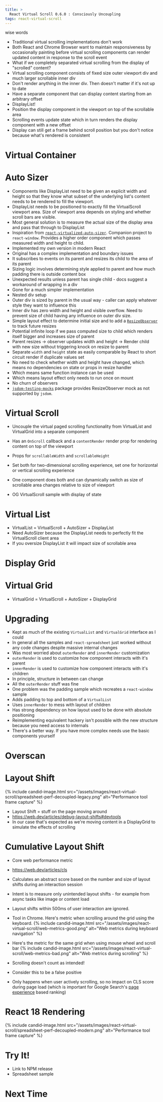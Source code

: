 ```yaml
---
title: >
  React Virtual Scroll 0.6.0 : Consciously Uncoupling
tags: react-virtual-scroll
---
```


wise words

* Traditional virtual scrolling implementations don't work
* Both React and Chrome Browser want to maintain responsiveness by occasionally painting before virtual scrolling components can render updated content in response to the scroll event
* What if we completely separated virtual scrolling from the display of "scrolled" content?
* Virtual scrolling component consists of fixed size outer viewport div and much larger scrollable inner div
* Don't render anything in the inner div. Then doesn't matter if it's not up to date
* Have a separate component that can display content starting from an arbitrary offset
* DisplayList!
* Position the display component in the viewport on top of the scrollable area
* Scrolling events update state which in turn renders the display component with a new offset
* Display can still get a frame behind scroll position but you don't notice because what's rendered is consistent

# Virtual Container

# Auto Sizer

* Components like DisplayList need to be given an explicit width and height so that they know what subset of the underlying list's content needs to be rendered to fill the viewport.
* DisplayList needs to be positioned to exactly fill the VirtualScroll viewport area. Size of viewport area depends on styling and whether scroll bars are visible. 
* Most general solution is to measure the actual size of the display area and pass that through to DisplayList
* Inspiration from [`react-virtualized-auto-sizer`](https://github.com/bvaughn/react-virtualized-auto-sizer). Companion project to `react-window`. Provides a higher order component which passes measured width and height to child.
* Implemented my own version in modern React
* Original has a complex implementation and boundary issues
* It subscribes to events on its parent and resizes its child to the area of its parent
* Sizing logic involves determining style applied to parent and how much padding there is outside content box
* Unexpected results unless parent has single child - docs suggest a workaround of wrapping in a div
* Gone for a much simpler implementation
* Nested div setup
* Outer div is sized by parent in the usual way - caller can apply whatever style they want to influence this
* Inner div has zero width and height and visible overflow. Need to prevent size of child having any influence on outer div size.
* Simple layout effect to determine initial size and to add a [`ResizeObserver`](https://developer.mozilla.org/en-US/docs/Web/API/ResizeObserver) to track future resizes
* Potential infinite loop if we pass computed size to child which renders itself bigger and increases size of parent
* Parent resizes -> observer updates width and height -> Render child with new size without triggering knock on resize to parent
* Separate `width` and `height` state as easily comparable by React to short circuit render if duplicate values set
* No need to check whether width and height have changed, which means no dependencies on state or props in resize handler
* Which means same function instance can be used
* Which means layout effect only needs to run once on mount
* No churn of observers
* [`jsdom-testing-mocks`](https://www.npmjs.com/package/jsdom-testing-mocks) package provides ResizeObserver mock as not supported by `jsdom`.

# Virtual Scroll

* Uncouple the virtual paged scrolling functionality from VirtualList and VirtualGrid into a separate component
* Has an `OnScroll` callback and a `contentRender` render prop for rendering content on top of the viewport
* Props for `scrollableWidth` and `scrollableHeight`
* Set both for two-dimensional scrolling experience, set one for horizontal or vertical scrolling experience
* One component does both and can dynamically switch as size of scrollable area changes relative to size of viewport

* OG VirtualScroll sample with display of state

# Virtual List

* VirtualList = VirtualScroll + AutoSizer + DisplayList
* Need AutoSizer because the DisplayList needs to perfectly fit the VirtualScroll client area
* If you oversize DisplayList it will impact size of scrollable area

# Display Grid

# Virtual Grid

* VirtualGrid = VirtualScroll + AutoSizer + DisplayGrid

# Upgrading

* Kept as much of the existing `VirtualList` and `VirtualGrid` interface as I could
* In general all the samples and `react-spreadsheet` just worked without any code changes despite massive internal changes
* Was most worried about `outerRender` and `innerRender` customization
* `outerRender` is used to customize how component interacts with it's parent
* `innerRender` is used to customize how component interacts with it's children
* In principle, structure in between can change
* All the `outerRender` stuff was fine
* One problem was the padding sample which recreates a `react-window` sample
* Adds padding to top and bottom of a `VirtualList`
* Uses `innerRender` to mess with layout of children
* Has strong dependency on how layout used to be done with absolute positioning
* Reimplementing equivalent hackery isn't possible with the new structure because you need access to internals
* There's a better way. If you have more complex needs use the basic components yourself

# Overscan

# Layout Shift

{% include candid-image.html src="/assets/images/react-virtual-scroll/spreadsheet-perf-decoupled-legacy.png" alt="Performance tool frame capture" %}

* Layout Shift = stuff on the page moving around
* https://web.dev/articles/debug-layout-shifts#devtools
* In our case that's expected as we're moving content in a DisplayGrid to simulate the effects of scrolling

# Cumulative Layout Shift

* Core web performance metric
* https://web.dev/articles/cls
* Calculates an abstract score based on the number and size of layout shifts during an interaction session
* Intent is to measure only unintended layout shifts - for example from async tasks like image or content load
* Layout shifts within 500ms of user interaction are ignored.

* Tool in Chrome. Here's metric when scrolling around the grid using the keyboard.
{% include candid-image.html src="/assets/images/react-virtual-scroll/web-metrics-good.png" alt="Web metrics during keyboard navigation" %}

* Here's the metric for the same grid when using mouse wheel and scroll bar
{% include candid-image.html src="/assets/images/react-virtual-scroll/web-metrics-bad.png" alt="Web metrics during scrolling" %}

* Scrolling doesn't count as intended!
* Consider this to be a false positive
* Only happens when user actively scrolling, so no impact on CLS score during page load (which is important for Google Search's [page experience](https://developers.google.com/search/docs/appearance/page-experience) based ranking)

# React 18 Rendering

{% include candid-image.html src="/assets/images/react-virtual-scroll/spreadsheet-perf-decoupled-modern.png" alt="Performance tool frame capture" %}

# Try It!

* Link to NPM release
* Spreadsheet sample

# Next Time